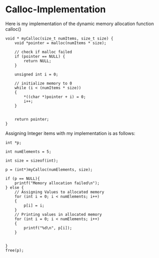 # Calloc-Implementation

Here is my implementation of the dynamic memory allocation function calloc()

```<C>
void * myCalloc(size_t numItems, size_t size) {
    void *pointer = malloc(numItems * size);

    // check if malloc failed
    if (pointer == NULL) {
        return NULL;
    }

    unsigned int i = 0;

    // initialize memory to 0
    while (i < (numItems * size))
    {
        *((char *)pointer + i) = 0;
        i++;
    }
    

    return pointer;
}
```

Assigning Integer items with my implementation is as follows: 

```<C>
int *p;

int numElements = 5;

int size = sizeof(int);

p = (int*)myCalloc(numElements, size);

if (p == NULL){
    printf("Memory allocation failed\n");
} else {
    // Assigning Values to allocated memory
    for (int i = 0; i < numElements; i++)
    {
        p[i] = i;
    }
    // Printing values in allocated memory
    for (int i = 0; i < numElements; i++)
    {
        printf("%d\n", p[i]);
    }

        
}
free(p);
```
